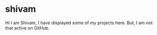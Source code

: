 # shivam
Hi I am Shivam, I have displayed some of my projects here. But, I am not that active on GitHub.
